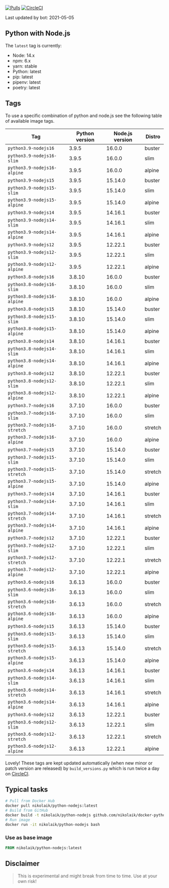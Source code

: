 [![Pulls](https://img.shields.io/docker/pulls/nikolaik/python-nodejs.svg?style=flat-square)](https://hub.docker.com/r/nikolaik/python-nodejs/)
[![CircleCI](https://img.shields.io/circleci/project/github/nikolaik/docker-python-nodejs.svg?style=flat-square)](https://circleci.com/gh/nikolaik/docker-python-nodejs)

Last updated by bot: 2021-05-05

## Python with Node.js
The `latest` tag is currently:

- Node: 14.x
- npm: 6.x
- yarn: stable
- Python: latest
- pip: latest
- pipenv: latest
- poetry: latest

## Tags
To use a specific combination of python and node.js see the following table of available image tags.

Tag | Python version | Node.js version | Distro
--- | --- | --- | ---
`python3.9-nodejs16` | 3.9.5 | 16.0.0 | buster
`python3.9-nodejs16-slim` | 3.9.5 | 16.0.0 | slim
`python3.9-nodejs16-alpine` | 3.9.5 | 16.0.0 | alpine
`python3.9-nodejs15` | 3.9.5 | 15.14.0 | buster
`python3.9-nodejs15-slim` | 3.9.5 | 15.14.0 | slim
`python3.9-nodejs15-alpine` | 3.9.5 | 15.14.0 | alpine
`python3.9-nodejs14` | 3.9.5 | 14.16.1 | buster
`python3.9-nodejs14-slim` | 3.9.5 | 14.16.1 | slim
`python3.9-nodejs14-alpine` | 3.9.5 | 14.16.1 | alpine
`python3.9-nodejs12` | 3.9.5 | 12.22.1 | buster
`python3.9-nodejs12-slim` | 3.9.5 | 12.22.1 | slim
`python3.9-nodejs12-alpine` | 3.9.5 | 12.22.1 | alpine
`python3.8-nodejs16` | 3.8.10 | 16.0.0 | buster
`python3.8-nodejs16-slim` | 3.8.10 | 16.0.0 | slim
`python3.8-nodejs16-alpine` | 3.8.10 | 16.0.0 | alpine
`python3.8-nodejs15` | 3.8.10 | 15.14.0 | buster
`python3.8-nodejs15-slim` | 3.8.10 | 15.14.0 | slim
`python3.8-nodejs15-alpine` | 3.8.10 | 15.14.0 | alpine
`python3.8-nodejs14` | 3.8.10 | 14.16.1 | buster
`python3.8-nodejs14-slim` | 3.8.10 | 14.16.1 | slim
`python3.8-nodejs14-alpine` | 3.8.10 | 14.16.1 | alpine
`python3.8-nodejs12` | 3.8.10 | 12.22.1 | buster
`python3.8-nodejs12-slim` | 3.8.10 | 12.22.1 | slim
`python3.8-nodejs12-alpine` | 3.8.10 | 12.22.1 | alpine
`python3.7-nodejs16` | 3.7.10 | 16.0.0 | buster
`python3.7-nodejs16-slim` | 3.7.10 | 16.0.0 | slim
`python3.7-nodejs16-stretch` | 3.7.10 | 16.0.0 | stretch
`python3.7-nodejs16-alpine` | 3.7.10 | 16.0.0 | alpine
`python3.7-nodejs15` | 3.7.10 | 15.14.0 | buster
`python3.7-nodejs15-slim` | 3.7.10 | 15.14.0 | slim
`python3.7-nodejs15-stretch` | 3.7.10 | 15.14.0 | stretch
`python3.7-nodejs15-alpine` | 3.7.10 | 15.14.0 | alpine
`python3.7-nodejs14` | 3.7.10 | 14.16.1 | buster
`python3.7-nodejs14-slim` | 3.7.10 | 14.16.1 | slim
`python3.7-nodejs14-stretch` | 3.7.10 | 14.16.1 | stretch
`python3.7-nodejs14-alpine` | 3.7.10 | 14.16.1 | alpine
`python3.7-nodejs12` | 3.7.10 | 12.22.1 | buster
`python3.7-nodejs12-slim` | 3.7.10 | 12.22.1 | slim
`python3.7-nodejs12-stretch` | 3.7.10 | 12.22.1 | stretch
`python3.7-nodejs12-alpine` | 3.7.10 | 12.22.1 | alpine
`python3.6-nodejs16` | 3.6.13 | 16.0.0 | buster
`python3.6-nodejs16-slim` | 3.6.13 | 16.0.0 | slim
`python3.6-nodejs16-stretch` | 3.6.13 | 16.0.0 | stretch
`python3.6-nodejs16-alpine` | 3.6.13 | 16.0.0 | alpine
`python3.6-nodejs15` | 3.6.13 | 15.14.0 | buster
`python3.6-nodejs15-slim` | 3.6.13 | 15.14.0 | slim
`python3.6-nodejs15-stretch` | 3.6.13 | 15.14.0 | stretch
`python3.6-nodejs15-alpine` | 3.6.13 | 15.14.0 | alpine
`python3.6-nodejs14` | 3.6.13 | 14.16.1 | buster
`python3.6-nodejs14-slim` | 3.6.13 | 14.16.1 | slim
`python3.6-nodejs14-stretch` | 3.6.13 | 14.16.1 | stretch
`python3.6-nodejs14-alpine` | 3.6.13 | 14.16.1 | alpine
`python3.6-nodejs12` | 3.6.13 | 12.22.1 | buster
`python3.6-nodejs12-slim` | 3.6.13 | 12.22.1 | slim
`python3.6-nodejs12-stretch` | 3.6.13 | 12.22.1 | stretch
`python3.6-nodejs12-alpine` | 3.6.13 | 12.22.1 | alpine

Lovely! These tags are kept updated automatically (when new minor or patch version are released) by `build_versions.py` which is run twice a day on [CircleCI](https://circleci.com/gh/nikolaik/docker-python-nodejs).

## Typical tasks
```bash
# Pull from Docker Hub
docker pull nikolaik/python-nodejs:latest
# Build from GitHub
docker build -t nikolaik/python-nodejs github.com/nikolaik/docker-python-nodejs
# Run image
docker run -it nikolaik/python-nodejs bash
```

### Use as base image
```Dockerfile
FROM nikolaik/python-nodejs:latest
```

## Disclaimer
> This is experimental and might break from time to time. Use at your own risk!
